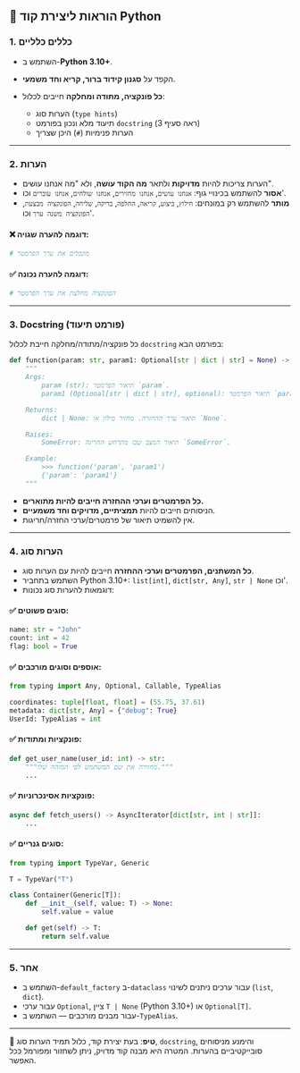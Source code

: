 ## 📘 הוראות ליצירת קוד Python

### 1. כללים כלליים

*   השתמש ב-**Python 3.10+**.
*   הקפד על **סגנון קידוד ברור, קריא וחד משמעי**.
*   **כל פונקציה, מתודה ומחלקה** חייבים לכלול:

    *   הערות סוג (`type hints`)
    *   תיעוד מלא ונכון בפורמט `docstring` (ראה סעיף 3)
    *   הערות פנימיות (`#`) היכן שצריך

---

### 2. הערות

*   הערות צריכות להיות **מדויקות** ולתאר **מה הקוד עושה**, ולא "מה אנחנו עושים".
*   **אסור** להשתמש בכינויי גוף: `אנחנו עושים`, `אנחנו מחזירים`, `אנחנו שולחים`, `אנחנו עוברים` וכו'.
*   **מותר** להשתמש רק במונחים: `חילוץ`, `ביצוע`, `קריאה`, `החלפה`, `בדיקה`, `שליחה`, `הפונקציה מבצעת`, `הפונקציה משנה ערך` וכו'.

#### ❌ דוגמה להערה שגויה:

```python
# מקבלים את ערך הפרמטר
```

#### ✅ דוגמה להערה נכונה:

```python
# הפונקציה מחלצת את ערך הפרמטר
```

---

### 3. Docstring (פורמט תיעוד)

כל פונקציה/מתודה/מחלקה חייבת לכלול `docstring` בפורמט הבא:

```python
def function(param: str, param1: Optional[str | dict | str] = None) -> dict | None:
    """
    Args:
        param (str): תיאור הפרמטר `param`.
        param1 (Optional[str | dict | str], optional): תיאור הפרמטר `param1`. ברירת מחדל `None`.

    Returns:
        dict | None: תיאור ערך ההחזרה. מחזיר מילון או `None`.

    Raises:
        SomeError: תיאור המצב שבו מתרחש החריגה `SomeError`.

    Example:
        >>> function('param', 'param1')
        {'param': 'param1'}
    """
```

*   **כל הפרמטרים וערכי ההחזרה חייבים להיות מתוארים.**
*   הניסוחים חייבים להיות **תמציתיים, מדויקים וחד משמעיים**.
*   אין להשמיט תיאור של פרמטרים/ערכי החזרה/חריגות.

---

### 4. הערות סוג

*   **כל המשתנים, הפרמטרים וערכי ההחזרה** חייבים להיות עם הערות סוג.
*   השתמש בתחביר Python 3.10+: `list[int]`, `dict[str, Any]`, `str | None` וכו'.
*   דוגמאות להערות סוג נכונות:

#### ✅ סוגים פשוטים:

```python
name: str = "John"
count: int = 42
flag: bool = True
```

#### ✅ אוספים וסוגים מורכבים:

```python
from typing import Any, Optional, Callable, TypeAlias

coordinates: tuple[float, float] = (55.75, 37.61)
metadata: dict[str, Any] = {"debug": True}
UserId: TypeAlias = int
```

#### ✅ פונקציות ומתודות:

```python
def get_user_name(user_id: int) -> str:
    """מחזירה את שם המשתמש לפי המזהה שלו."""
    ...
```

#### ✅ פונקציות אסינכרוניות:

```python
async def fetch_users() -> AsyncIterator[dict[str, int | str]]:
    ...
```

#### ✅ סוגים גנריים:

```python
from typing import TypeVar, Generic

T = TypeVar("T")

class Container(Generic[T]):
    def __init__(self, value: T) -> None:
        self.value = value

    def get(self) -> T:
        return self.value
```

---

### 5. אחר

*   השתמש ב-`default_factory` ב-`dataclass` עבור ערכים ניתנים לשינוי (`list`, `dict`).
*   עבור ערכי `Optional`, ציין `T | None` (Python 3.10+) או `Optional[T]`.
*   עבור מבנים מורכבים — השתמש ב-`TypeAlias`.

---

📌 **טיפ**: בעת יצירת קוד, כלול תמיד הערות סוג, `docstring`, והימנע מניסוחים סובייקטיביים בהערות. המטרה היא מבנה קוד מדויק, ניתן לשחזור ומפורמל ככל האפשר.
